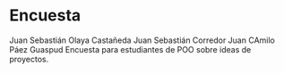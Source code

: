 # Encuesta
Juan Sebastián Olaya Castañeda
Juan Sebastián Corredor 
Juan CAmilo Páez Guaspud
Encuesta para estudiantes de POO sobre ideas de proyectos.

